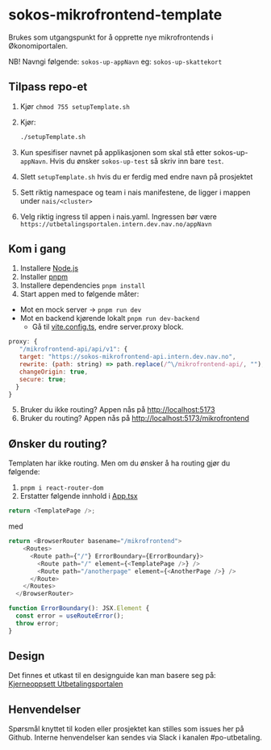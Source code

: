 # sokos-mikrofrontend-template

Brukes som utgangspunkt for å opprette nye mikrofrontends i Økonomiportalen.

NB! Navngi følgende: `sokos-up-appNavn` eg: `sokos-up-skattekort`

## Tilpass repo-et

1. Kjør `chmod 755 setupTemplate.sh`
2. Kjør:

   ```bash
   ./setupTemplate.sh
   ```

3. Kun spesifiser navnet på applikasjonen som skal stå etter sokos-up-`appNavn`. Hvis du ønsker `sokos-up-test` så skriv inn bare `test`.
4. Slett `setupTemplate.sh` hvis du er ferdig med endre navn på prosjektet

5. Sett riktig namespace og team i nais manifestene, de ligger i mappen under `nais/<cluster>`
6. Velg riktig ingress til appen i nais.yaml. Ingressen bør være `https://utbetalingsportalen.intern.dev.nav.no/appNavn`

## Kom i gang

1. Installere [Node.js](https://nodejs.dev/en/)
2. Installer [pnpm](https://pnpm.io/)
3. Installere dependencies `pnpm install`
4. Start appen med to følgende måter:

- Mot en mock server -> `pnpm run dev`
- Mot en backend kjørende lokalt `pnpm run dev-backend`
  - Gå til [vite.config.ts](/vite.config.ts), endre server.proxy block.

```javascript
proxy: {
   "/mikrofrontend-api/api/v1": {
   target: "https://sokos-mikrofrontend-api.intern.dev.nav.no",
   rewrite: (path: string) => path.replace(/^\/mikrofrontend-api/, ""),
   changeOrigin: true,
   secure: true;
  }
}
```

5. Bruker du ikke routing? Appen nås på <http://localhost:5173>
6. Bruker du routing? Appen nås på <http://localhost:5173/mikrofrontend>

## Ønsker du routing?

Templaten har ikke routing. Men om du ønsker å ha routing gjør du følgende:

1. `pnpm i react-router-dom`
2. Erstatter følgende innhold i [App.tsx](/src/App.tsx)

```typescript
return <TemplatePage />;
```

med

```typescript
return <BrowserRouter basename="/mikrofrontend">
    <Routes>
      <Route path={"/"} ErrorBoundary={ErrorBoundary}>
        <Route path="/" element={<TemplatePage />} />
        <Route path="/anotherpage" element={<AnotherPage />} />
      </Route>
    </Routes>
  </BrowserRouter>

function ErrorBoundary(): JSX.Element {
  const error = useRouteError();
  throw error;
}
```

## Design

Det finnes et utkast til en designguide kan man basere seg på: [Kjerneoppsett Utbetalingsportalen](https://navno-my.sharepoint.com/:o:/g/personal/julie_utgard_nav_no/EtV6P-sYimZNsACTYqZmSbsBLeSlsvc6PP2svso_H09dZA?e=KSY5SO)

## Henvendelser

Spørsmål knyttet til koden eller prosjektet kan stilles som issues her på Github.
Interne henvendelser kan sendes via Slack i kanalen #po-utbetaling.
